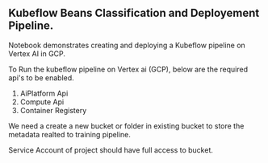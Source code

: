 ## Kubeflow Beans Classification and Deployement Pipeline.

Notebook demonstrates creating and deploying a Kubeflow pipeline on Vertex AI in GCP.

To Run the kubeflow pipeline on Vertex ai (GCP), below are the required api's to be enabled.
1. AiPlatform Api
2. Compute Api
3. Container Registery

We need a create a new bucket or folder in existing bucket to store the metadata realted to training pipeline.

Service Account of project should have full access to bucket.

